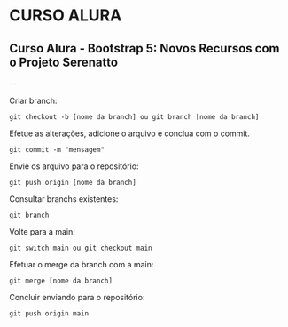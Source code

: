 # CURSO ALURA

<h2>Curso Alura - Bootstrap 5: Novos Recursos com o Projeto Serenatto</h2>

--

Criar branch:
```
git checkout -b [nome da branch] ou git branch [nome da branch]
```

Efetue as alterações, adicione o arquivo e conclua com o commit.
```
git commit -m "mensagem"
```

Envie os arquivo para o repositório:
```
git push origin [nome da branch]
```

Consultar branchs existentes:
```
git branch
```

Volte para a main:
```
git switch main ou git checkout main
```

Efetuar o merge da branch com a main:
```
git merge [nome da branch]
```

Concluir enviando para o repositório:
```
git push origin main
```
